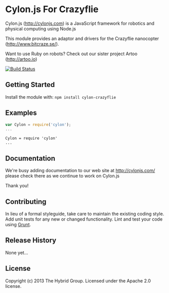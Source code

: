 # Cylon.js For Crazyflie

Cylon.js (http://cylonjs.com) is a JavaScript framework for robotics and physical computing using Node.js

This module provides an adaptor and drivers for the Crazyflie nanocopter (http://www.bitcraze.se/).

Want to use Ruby on robots? Check out our sister project Artoo (http://artoo.io)

[![Build Status](https://secure.travis-ci.org/hybridgroup/cylon-crazyflie.png?branch=master)](http://travis-ci.org/hybridgroup/cylon-crazyflie)

## Getting Started

Install the module with: `npm install cylon-crazyflie`

## Examples

```javascript
var Cylon = require('cylon');
...

```

```
Cylon = require 'cylon'
...

```

## Documentation
We're busy adding documentation to our web site at http://cylonjs.com/ please check there as we continue to work on Cylon.js

Thank you!

## Contributing
In lieu of a formal styleguide, take care to maintain the existing coding style. Add unit tests for any new or changed functionality. Lint and test your code using [Grunt](http://gruntjs.com/).

## Release History

None yet...

## License
Copyright (c) 2013 The Hybrid Group. Licensed under the Apache 2.0 license.
